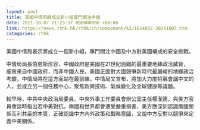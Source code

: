 ```yaml
---
layout: post
title: 美國中情局將成立新小組專門關注中國
date: 2021-10-07 21:23:57.000000000 +08:00
link: https://news.rthk.hk/rthk/ch/component/k2/1614032-20211007.htm
categories: rthk
---
```


美國中情局表示將成立一個新小組，專門關注中國及中方對美國構成的安全挑戰。

中情局局長伯恩斯形容，中國政府是美國在21世紀面臨的最重要地緣政治威脅，威脅來自中國政府，而非中國人民，美國正面對大國競爭新時代最嚴峻的地緣政治考驗，中情局將在這方面站在最前線。中情局又宣布，將加大力度招募會講中文的人，並成立另一個任務中心，聚焦新興技術、氣候變化及全球健康等議題。

較早時，中共中央政治局委員、中央外事工作委員會辦公室主任楊潔篪，與美方官員會談時指出若中美對抗，兩國和世界都會遭受嚴重損害，美方應深刻認識兩國關係互利共贏的本質，正確認識中方內外政策和戰略意圖，又說中方反對以競爭來定義中美關係。
